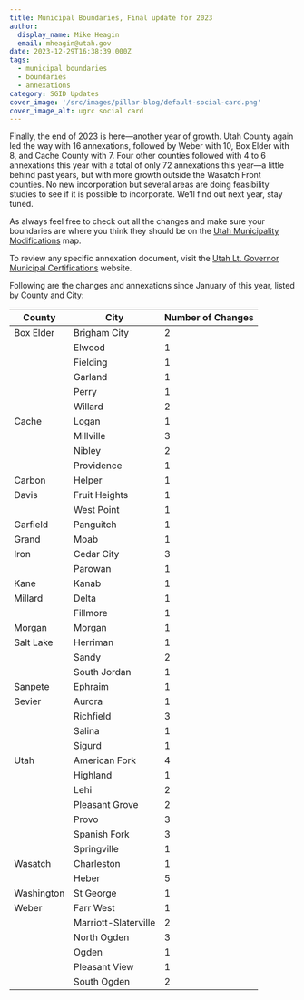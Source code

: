 ```yaml
---
title: Municipal Boundaries, Final update for 2023
author:
  display_name: Mike Heagin
  email: mheagin@utah.gov
date: 2023-12-29T16:38:39.000Z
tags:
  - municipal boundaries
  - boundaries
  - annexations
category: SGID Updates
cover_image: '/src/images/pillar-blog/default-social-card.png'
cover_image_alt: ugrc social card
---
```


Finally, the end of 2023 is here—another year of growth. Utah County again led the way with 16 annexations, followed by Weber with 10, Box Elder with 8, and Cache County with 7. Four other counties followed with 4 to 6 annexations this year with a total of only 72 annexations this year—a little behind past years, but with more growth outside the Wasatch Front counties. No new incorporation but several areas are doing feasibility studies to see if it is possible to incorporate. We’ll find out next year, stay tuned.

As always feel free to check out all the changes and make sure your boundaries are where you think they should be on the [Utah Municipality Modifications](https://www.arcgis.com/home/webmap/viewer.html?webmap=c5ab7e0fcd514f1a9db6b8dad55bba63) map.

To review any specific annexation document, visit the [Utah Lt. Governor Municipal Certifications](https://demosite.utah.gov/gov-entity/boundary-certifications-by-year/) website.

Following are the changes and annexations since January of this year, listed by County and City:

| County     | City                 | Number of Changes |
| ---------- | -------------------- | ----------------- |
| Box Elder  | Brigham City         | 2                 |
|            | Elwood               | 1                 |
|            | Fielding             | 1                 |
|            | Garland              | 1                 |
|            | Perry                | 1                 |
|            | Willard              | 2                 |
| Cache      | Logan                | 1                 |
|            | Millville            | 3                 |
|            | Nibley               | 2                 |
|            | Providence           | 1                 |
| Carbon     | Helper               | 1                 |
| Davis      | Fruit Heights        | 1                 |
|            | West Point           | 1                 |
| Garfield   | Panguitch            | 1                 |
| Grand      | Moab                 | 1                 |
| Iron       | Cedar City           | 3                 |
|            | Parowan              | 1                 |
| Kane       | Kanab                | 1                 |
| Millard    | Delta                | 1                 |
|            | Fillmore             | 1                 |
| Morgan     | Morgan               | 1                 |
| Salt Lake  | Herriman             | 1                 |
|            | Sandy                | 2                 |
|            | South Jordan         | 1                 |
| Sanpete    | Ephraim              | 1                 |
| Sevier     | Aurora               | 1                 |
|            | Richfield            | 3                 |
|            | Salina               | 1                 |
|            | Sigurd               | 1                 |
| Utah       | American Fork        | 4                 |
|            | Highland             | 1                 |
|            | Lehi                 | 2                 |
|            | Pleasant Grove       | 2                 |
|            | Provo                | 3                 |
|            | Spanish Fork         | 3                 |
|            | Springville          | 1                 |
| Wasatch    | Charleston           | 1                 |
|            | Heber                | 5                 |
| Washington | St George            | 1                 |
| Weber      | Farr West            | 1                 |
|            | Marriott-Slaterville | 2                 |
|            | North Ogden          | 3                 |
|            | Ogden                | 1                 |
|            | Pleasant View        | 1                 |
|            | South Ogden          | 2                 |
